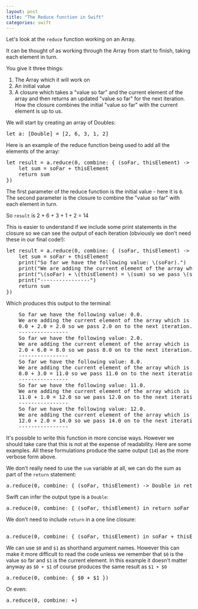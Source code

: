 ```yaml
---
layout: post
title: "The Reduce function in Swift"
categories: swift
---
```

Let's look at the ```reduce``` function working on an Array.

It can be thought of as working through the Array from start to finish, taking each element in turn.

You give it three things:

1. The Array which it will work on
2. An initial value
3. A closure which takes a "value so far" and the current element of the array and then returns an updated "value so far" for the next iteration. How the closure combines the initial "value so far" with the current element is up to us.

We will start by creating an array of Doubles:
<pre>
let a: [Double] = [2, 6, 3, 1, 2]
</pre>

Here is an example of the reduce function being used to add all the elements of the array:

<pre>
let result = a.reduce(0, combine: { (soFar, thisElement) -> Double in
    let sum = soFar + thisElement
    return sum
})
</pre>

The first parameter of the reduce function is the initial value - here it is ```0```.
The second parameter is the closure to combine the "value so far" with each element in turn.

So ```result``` is 2 + 6 + 3 + 1 + 2 = 14

This is easier to understand if we include some print statements in the closure so we can see the output of each iteration (obviously we don't need these in our final code!):

<pre>
let result = a.reduce(0, combine: { (soFar, thisElement) -> Double in
    let sum = soFar + thisElement
    print("So far we have the following value: \(soFar).")
    print("We are adding the current element of the array which is \(thisElement).")
    print("\(soFar) + \(thisElement) = \(sum) so we pass \(sum) on to the next iteration.")
    print("----------------")
    return sum
})
</pre>

Which produces this output to the terminal:

<pre crayon="false">
    So far we have the following value: 0.0.
    We are adding the current element of the array which is 2.0.
    0.0 + 2.0 = 2.0 so we pass 2.0 on to the next iteration.
    ----------------
    So far we have the following value: 2.0.
    We are adding the current element of the array which is 6.0.
    2.0 + 6.0 = 8.0 so we pass 8.0 on to the next iteration.
    ----------------
    So far we have the following value: 8.0.
    We are adding the current element of the array which is 3.0.
    8.0 + 3.0 = 11.0 so we pass 11.0 on to the next iteration.
    ----------------
    So far we have the following value: 11.0.
    We are adding the current element of the array which is 1.0.
    11.0 + 1.0 = 12.0 so we pass 12.0 on to the next iteration.
    ----------------
    So far we have the following value: 12.0.
    We are adding the current element of the array which is 2.0.
    12.0 + 2.0 = 14.0 so we pass 14.0 on to the next iteration.
    ----------------
</pre>
It's possible to write this function in more concise ways. However we should take care that this is not at the expense of readability. Here are some examples. All these formulations produce the same output (```14```) as the more verbose form above.

We don't really need to use the ```sum``` variable at all, we can do the sum as part of the ```return``` statement:
<pre>
a.reduce(0, combine: { (soFar, thisElement) -> Double in return soFar + thisElement })
</pre>
Swift can infer the output type is a ```Double```:
<pre>
a.reduce(0, combine: { (soFar, thisElement) in return soFar + thisElement })
</pre>
We don't need to include ```return``` in a one line closure:
<pre> 
a.reduce(0, combine: { (soFar, thisElement) in soFar + thisElement })
</pre>
We can use ```$0``` and ```$1``` as shorthand argument names. However this can make it more difficult to read the code unless we remember that ```$0``` is the value so far and ```$1``` is the current element. In this example it doesn't matter anyway as ```$0 + $1``` of course produces the same result as ```$1 + $0```
<pre>
a.reduce(0, combine: { $0 + $1 })
</pre>
Or even:
<pre>
a.reduce(0, combine: +)
</pre>
